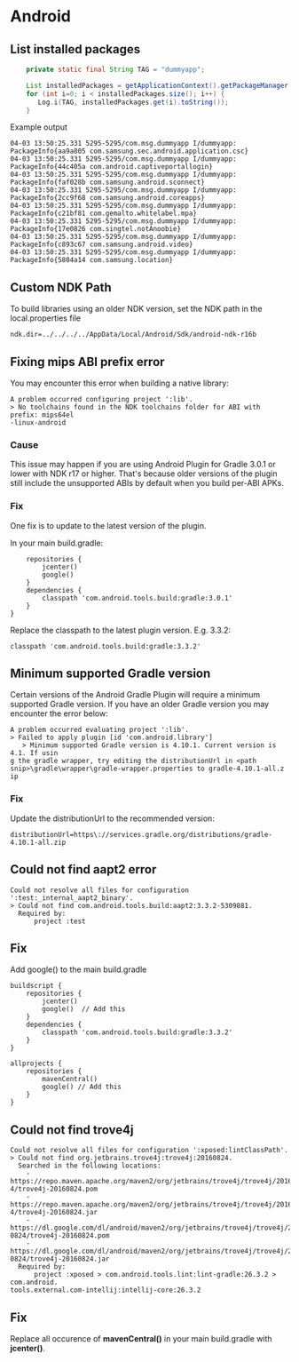 # Android
## List installed packages
```java
    private static final String TAG = "dummyapp";

    List installedPackages = getApplicationContext().getPackageManager().getInstalledPackages(0);
    for (int i=0; i < installedPackages.size(); i++) {
       Log.i(TAG, installedPackages.get(i).toString());
    }
```
Example output
```
04-03 13:50:25.331 5295-5295/com.msg.dummyapp I/dummyapp: PackageInfo{aa9a805 com.samsung.sec.android.application.csc}
04-03 13:50:25.331 5295-5295/com.msg.dummyapp I/dummyapp: PackageInfo{44c405a com.android.captiveportallogin}
04-03 13:50:25.331 5295-5295/com.msg.dummyapp I/dummyapp: PackageInfo{faf028b com.samsung.android.sconnect}
04-03 13:50:25.331 5295-5295/com.msg.dummyapp I/dummyapp: PackageInfo{2cc9f68 com.samsung.android.coreapps}
04-03 13:50:25.331 5295-5295/com.msg.dummyapp I/dummyapp: PackageInfo{c21bf81 com.gemalto.whitelabel.mpa}
04-03 13:50:25.331 5295-5295/com.msg.dummyapp I/dummyapp: PackageInfo{17e0826 com.singtel.notAnoobie}
04-03 13:50:25.331 5295-5295/com.msg.dummyapp I/dummyapp: PackageInfo{c893c67 com.samsung.android.video}
04-03 13:50:25.331 5295-5295/com.msg.dummyapp I/dummyapp: PackageInfo{5804a14 com.samsung.location}
```
## Custom NDK Path
To build libraries using an older NDK version, set the NDK path in the local.properties file
```
ndk.dir=../../../../AppData/Local/Android/Sdk/android-ndk-r16b
```
## Fixing mips ABI prefix error
You may encounter this error when building a native library:
```
A problem occurred configuring project ':lib'.
> No toolchains found in the NDK toolchains folder for ABI with prefix: mips64el
-linux-android
```
### Cause
This issue may happen if you are using Android Plugin for Gradle 3.0.1 or lower with NDK r17 or higher. That's because older versions of the plugin still include the unsupported ABIs by default when you build per-ABI APKs.
### Fix
One fix is to update to the latest version of the plugin.

In your main build.gradle:
```buildscript {
    repositories {
        jcenter()
        google()
    }
    dependencies {
        classpath 'com.android.tools.build:gradle:3.0.1'
    }
}
```
Replace the classpath to the latest plugin version. E.g. 3.3.2:
```
classpath 'com.android.tools.build:gradle:3.3.2'
```
## Minimum supported Gradle version
Certain versions of the Android Gradle Plugin will require a minimum supported Gradle version. If you have an older Gradle version you may encounter the error below:
```
A problem occurred evaluating project ':lib'.
> Failed to apply plugin [id 'com.android.library']
   > Minimum supported Gradle version is 4.10.1. Current version is 4.1. If usin
g the gradle wrapper, try editing the distributionUrl in <path snip>\gradle\wrapper\gradle-wrapper.properties to gradle-4.10.1-all.z
ip
```
### Fix
Update the distributionUrl to the recommended version:
```
distributionUrl=https\://services.gradle.org/distributions/gradle-4.10.1-all.zip
```
## Could not find aapt2 error
```
Could not resolve all files for configuration ':test:_internal_aapt2_binary'.
> Could not find com.android.tools.build:aapt2:3.3.2-5309881.
  Required by:
      project :test
```
## Fix
Add google() to the main build.gradle
```
buildscript {
    repositories {
        jcenter()
        google()  // Add this
    }
    dependencies {
        classpath 'com.android.tools.build:gradle:3.3.2'
    }
}

allprojects {
    repositories {
        mavenCentral()
        google() // Add this
    }
}
```
## Could not find trove4j
```
Could not resolve all files for configuration ':xposed:lintClassPath'.
> Could not find org.jetbrains.trove4j:trove4j:20160824.
  Searched in the following locations:
    - https://repo.maven.apache.org/maven2/org/jetbrains/trove4j/trove4j/2016082
4/trove4j-20160824.pom
    - https://repo.maven.apache.org/maven2/org/jetbrains/trove4j/trove4j/2016082
4/trove4j-20160824.jar
    - https://dl.google.com/dl/android/maven2/org/jetbrains/trove4j/trove4j/2016
0824/trove4j-20160824.pom
    - https://dl.google.com/dl/android/maven2/org/jetbrains/trove4j/trove4j/2016
0824/trove4j-20160824.jar
  Required by:
      project :xposed > com.android.tools.lint:lint-gradle:26.3.2 > com.android.
tools.external.com-intellij:intellij-core:26.3.2
```
## Fix
Replace all occurence of **mavenCentral()** in your main build.gradle with **jcenter()**.